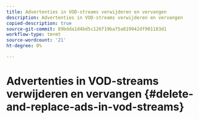 ```yaml
---
title: Advertenties in VOD-streams verwijderen en vervangen
description: Advertenties in VOD-streams verwijderen en vervangen
copied-description: true
source-git-commit: 89bdda1d4bd5c126f19ba75a819942df901183d1
workflow-type: tm+mt
source-wordcount: '21'
ht-degree: 0%

---
```



# Advertenties in VOD-streams verwijderen en vervangen {#delete-and-replace-ads-in-vod-streams}
